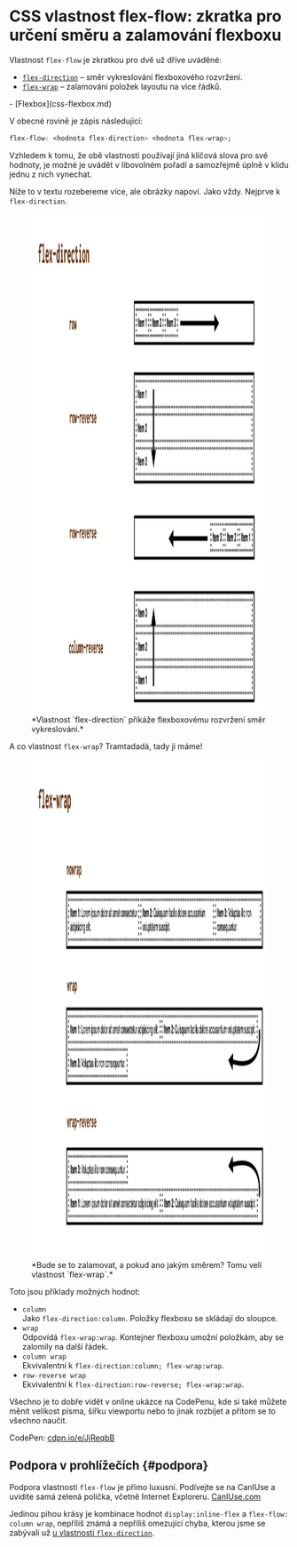 # CSS vlastnost flex-flow: zkratka pro určení směru a zalamování flexboxu

Vlastnost `flex-flow` je zkratkou pro dvě už dříve uváděné:

- [`flex-direction`](css-flex-direction.md) – směr vykreslování flexboxového rozvržení.
- [`flex-wrap`](css-flex-wrap.md) – zalamování položek layoutu na více řádků.

<div class="related web-only" markdown="1">
- [Flexbox](css-flexbox.md)
</div>

V obecné rovině je zápis následující:

```css
flex-flow: <hodnota flex-direction> <hodnota flex-wrap>;
```

Vzhledem k tomu, že obě vlastnosti používají jiná klíčová slova pro své hodnoty, je možné je uvádět v libovolném pořadí a samozřejmě úplně v klidu jednu z nich vynechat.

<!-- AdSnippet -->

<div class="web-only" markdown="1">

Níže to v textu rozebereme více, ale obrázky napoví. Jako vždy. Nejprve k `flex-direction`.

<figure>
<img src="../dist/images/original/vdlayout/css-flex-direction.png" width="1600" height="900" alt="CSS vlastnost flex-direction">
<figcaption markdown="1">
*Vlastnost `flex-direction` přikáže flexboxovému rozvržení směr vykreslování.*
</figcaption>
</figure>

A co vlastnost `flex-wrap`? Tramtadadá, tady ji máme!

<figure>
<img src="../dist/images/original/vdlayout/css-flex-wrap.png" width="1600" height="900" alt="CSS vlastnost flex-wrap">
<figcaption markdown="1">
*Bude se to zalamovat, a pokud ano jakým směrem? Tomu velí vlastnost `flex-wrap`.*
</figcaption>
</figure>

<!-- .web-only -->
</div>

Toto jsou příklady možných hodnot:

- `column`  
Jako `flex-direction:column`. Položky flexboxu se skládají do sloupce.
- `wrap`  
Odpovídá `flex-wrap:wrap`. Kontejner flexboxu umožní položkám, aby se zalomily na další řádek.
- `column wrap`  
Ekvivalentní k `flex-direction:column; flex-wrap:wrap`.
- `row-reverse wrap`  
Ekvivalentní k `flex-direction:row-reverse; flex-wrap:wrap`.

Všechno je to dobře vidět v online ukázce na CodePenu, kde si také můžete měnit velikost písma, šířku viewportu nebo to jinak rozbíjet a přitom se to všechno naučit.

CodePen: [cdpn.io/e/JjReqbB](https://codepen.io/machal/pen/JjReqbB?editors=0000)

## Podpora v prohlížečích {#podpora}

Podpora vlastnosti `flex-flow` je přímo luxusní. Podívejte se na CanIUse a uvidíte samá zelená políčka, včetně Internet Exploreru. [CanIUse.com](https://caniuse.com/mdn-css_properties_flex-flow)

Jedinou pihou krásy je kombinace hodnot `display:inline-flex` a `flex-flow: column wrap`, nepříliš známá a nepříliš omezující chyba, kterou jsme se zabývali už [u vlastnosti `flex-direction`](css-flex-direction.md).

<!-- AdSnippet -->
